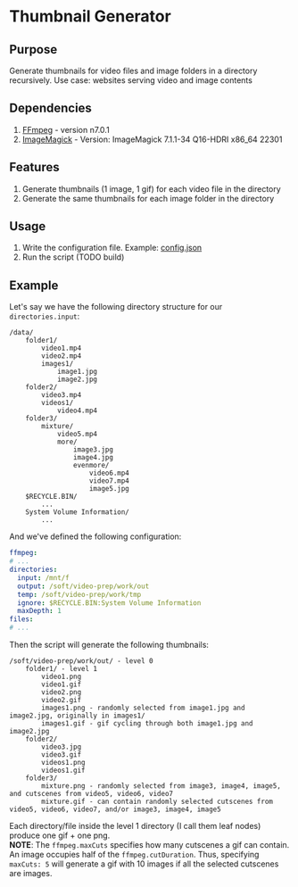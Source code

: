# Thumbnail Generator

## Purpose
Generate thumbnails for video files and image folders in a directory recursively.
Use case: websites serving video and image contents

## Dependencies
1. [FFmpeg](https://ffmpeg.org/) - version n7.0.1
2. [ImageMagick](https://imagemagick.org/index.php) - Version: ImageMagick 7.1.1-34 Q16-HDRI x86_64 22301

## Features
1. Generate thumbnails (1 image, 1 gif) for each video file in the directory
2. Generate the same thumbnails for each image folder in the directory

## Usage
1. Write the configuration file. Example: [config.json](conf/config.yml)
2. Run the script (TODO build)

## Example
Let's say we have the following directory structure for our `directories.input`:
```
/data/
    folder1/
        video1.mp4
        video2.mp4
        images1/
            image1.jpg
            image2.jpg
    folder2/
        video3.mp4
        videos1/
            video4.mp4
    folder3/
        mixture/
            video5.mp4
            more/
                image3.jpg
                image4.jpg
                evenmore/
                    video6.mp4
                    video7.mp4
                    image5.jpg
    $RECYCLE.BIN/
        ...
    System Volume Information/
        ...
```
And we've defined the following configuration:
```yaml
ffmpeg:
# ...
directories:
  input: /mnt/f
  output: /soft/video-prep/work/out
  temp: /soft/video-prep/work/tmp
  ignore: $RECYCLE.BIN:System Volume Information
  maxDepth: 1
files:
# ...
```
Then the script will generate the following thumbnails:
```
/soft/video-prep/work/out/ - level 0
    folder1/ - level 1
        video1.png
        video1.gif
        video2.png
        video2.gif
        images1.png - randomly selected from image1.jpg and image2.jpg, originally in images1/
        images1.gif - gif cycling through both image1.jpg and image2.jpg
    folder2/
        video3.jpg
        video3.gif
        videos1.png
        videos1.gif
    folder3/
        mixture.png - randomly selected from image3, image4, image5, and cutscenes from video5, video6, video7
        mixture.gif - can contain randomly selected cutscenes from video5, video6, video7, and/or image3, image4, image5
```
Each directory/file inside the level 1 directory (I call them leaf nodes) produce one gif + one png.\
**NOTE**: The `ffmpeg.maxCuts` specifies how many cutscenes a gif can contain. An image occupies half of the `ffmpeg.cutDuration`. Thus, specifying `maxCuts: 5` will generate a gif with 10 images if all the selected cutscenes are images.

